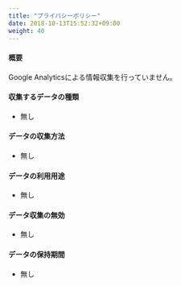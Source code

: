 ```yaml
---
title: "プライバシーポリシー"
date: 2018-10-13T15:52:32+09:00
weight: 40
---
```


#### 概要

Google Analyticsによる情報収集を行っていません。

#### 収集するデータの種類

* 無し

#### データの収集方法

* 無し

#### データの利用用途

* 無し

#### データ収集の無効

* 無し

#### データの保持期間

* 無し
